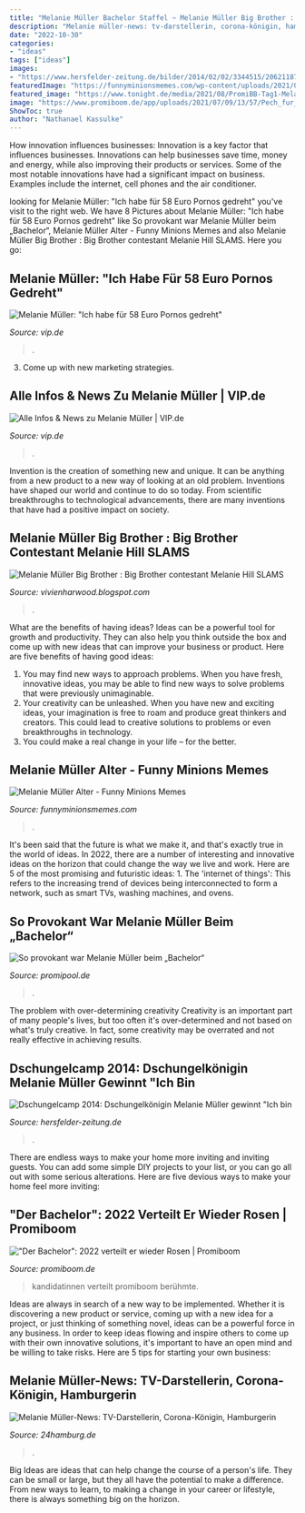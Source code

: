 ```yaml
---
title: "Melanie Müller Bachelor Staffel ~ Melanie Müller Big Brother : Big Brother Contestant Melanie Hill Slams"
description: "Melanie müller-news: tv-darstellerin, corona-königin, hamburgerin"
date: "2022-10-30"
categories:
- "ideas"
tags: ["ideas"]
images:
- "https://www.hersfelder-zeitung.de/bilder/2014/02/02/3344515/2062118750-dschungelkoenigin-melanie-mueller-F5aZ1iash0wF0dEha7.jpg"
featuredImage: "https://funnyminionsmemes.com/wp-content/uploads/2021/01/Melanie-Mueller-1-1024x683.jpg"
featured_image: "https://www.tonight.de/media/2021/08/PromiBB-Tag1-Melanie-Erik-768x429.jpg?theia_smart_thumbnails_file_version=2"
image: "https://www.promiboom.de/app/uploads/2021/07/09/13/57/Pech_fur_den_Bachelor_Kandidatin_verlieb-6023fd69b0edd47fe5c40959_1_Feb_10_2021_16_25_39_poster-728x409.jpg"
ShowToc: true
author: "Nathanael Kassulke"
---
```



How innovation influences businesses:
Innovation is a key factor that influences businesses. Innovations can help businesses save time, money and energy, while also improving their products or services. Some of the most notable innovations have had a significant impact on business. Examples include the internet, cell phones and the air conditioner.

	

		
looking for Melanie Müller: &quot;Ich habe für 58 Euro Pornos gedreht&quot; you've visit to the right web. We have 8 Pictures about Melanie Müller: &quot;Ich habe für 58 Euro Pornos gedreht&quot; like So provokant war Melanie Müller beim „Bachelor“, Melanie Müller Alter - Funny Minions Memes and also Melanie Müller Big Brother : Big Brother contestant Melanie Hill SLAMS. Here you go:
		
    
## Melanie Müller: &quot;Ich Habe Für 58 Euro Pornos Gedreht&quot;

<img loading=lazy src="http://aisvip-a.akamaihd.net/masters/309191/800x450/melanie-mueller-ich-habe-fuer-58-euro-pornos-gedreht.jpg" onerror="this.onerror=null;this.src='https://tse4.mm.bing.net/th?id=OIP.8S2IuZHwhoftzis3NRtA-wHaEK&amp;pid=15.1';" alt="Melanie Müller: &quot;Ich habe für 58 Euro Pornos gedreht&quot;">

_Source: vip.de_

>. 

	

3. Come up with new marketing strategies.

    
## Alle Infos &amp; News Zu Melanie Müller | VIP.de

<img loading=lazy src="http://ais.vip.de/themenarchiv/melanie-mueller-bilder/460x0/melanie-mueller-t4473.jpg" onerror="this.onerror=null;this.src='https://tse2.mm.bing.net/th?id=OIP.Mqavo-DK0nNNN1HNWk7swQAAAA&amp;pid=15.1';" alt="Alle Infos &amp; News zu Melanie Müller | VIP.de">

_Source: vip.de_

>. 

	

Invention is the creation of something new and unique. It can be anything from a new product to a new way of looking at an old problem. Inventions have shaped our world and continue to do so today. From scientific breakthroughs to technological advancements, there are many inventions that have had a positive impact on society.

    
## Melanie Müller Big Brother : Big Brother Contestant Melanie Hill SLAMS

<img loading=lazy src="https://www.tonight.de/media/2021/08/PromiBB-Tag1-Melanie-Erik-768x429.jpg?theia_smart_thumbnails_file_version=2" onerror="this.onerror=null;this.src='https://tse1.mm.bing.net/th?id=OIP.ELZUCiTsk02bfgXyTj9EjgHaEI&amp;pid=15.1';" alt="Melanie Müller Big Brother : Big Brother contestant Melanie Hill SLAMS">

_Source: vivienharwood.blogspot.com_

>. 

	

What are the benefits of having ideas?
Ideas can be a powerful tool for growth and productivity. They can also help you think outside the box and come up with new ideas that can improve your business or product. Here are five benefits of having good ideas: 
1. You may find new ways to approach problems. When you have fresh, innovative ideas, you may be able to find new ways to solve problems that were previously unimaginable. 
2. Your creativity can be unleashed. When you have new and exciting ideas, your imagination is free to roam and produce great thinkers and creators. This could lead to creative solutions to problems or even breakthroughs in technology. 
3. You could make a real change in your life – for the better.

    
## Melanie Müller Alter - Funny Minions Memes

<img loading=lazy src="https://funnyminionsmemes.com/wp-content/uploads/2021/01/Melanie-Mueller-1-1024x683.jpg" onerror="this.onerror=null;this.src='https://tse2.mm.bing.net/th?id=OIP.Lnv5QxmGg4AX-rre1g9PVwHaE8&amp;pid=15.1';" alt="Melanie Müller Alter - Funny Minions Memes">

_Source: funnyminionsmemes.com_

>. 

	

It's been said that the future is what we make it, and that's exactly true in the world of ideas. In 2022, there are a number of interesting and innovative ideas on the horizon that could change the way we live and work. Here are 5 of the most promising and futuristic ideas: 1. The 'internet of things': This refers to the increasing trend of devices being interconnected to form a network, such as smart TVs, washing machines, and ovens.

    
## So Provokant War Melanie Müller Beim „Bachelor“

<img loading=lazy src="https://img.promipool.de/www-promipool-de/image/upload/c_fit,h_1200,w_1200/q_auto:eco/f_jpg/melanie_mueller_bachelor_2_gph19bsxd4" onerror="this.onerror=null;this.src='https://tse3.mm.bing.net/th?id=OIP.zGyDdkB7phhR3EDaxn5VvQHaLI&amp;pid=15.1';" alt="So provokant war Melanie Müller beim „Bachelor“">

_Source: promipool.de_

>. 

	

The problem with over-determining creativity
Creativity is an important part of many people's lives, but too often it's over-determined and not based on what's truly creative. In fact, some creativity may be overrated and not really effective in achieving results.

    
## Dschungelcamp 2014: Dschungelkönigin Melanie Müller Gewinnt &quot;Ich Bin

<img loading=lazy src="https://www.hersfelder-zeitung.de/bilder/2014/02/02/3344515/2062118750-dschungelkoenigin-melanie-mueller-F5aZ1iash0wF0dEha7.jpg" onerror="this.onerror=null;this.src='https://tse3.mm.bing.net/th?id=OIP.kHozkiq2VoU9JgDvDnGMiQHaEK&amp;pid=15.1';" alt="Dschungelcamp 2014: Dschungelkönigin Melanie Müller gewinnt &quot;Ich bin">

_Source: hersfelder-zeitung.de_

>. 

	

There are endless ways to make your home more inviting and inviting guests. You can add some simple DIY projects to your list, or you can go all out with some serious alterations. Here are five devious ways to make your home feel more inviting: 

    
## &quot;Der Bachelor&quot;: 2022 Verteilt Er Wieder Rosen | Promiboom

<img loading=lazy src="https://www.promiboom.de/app/uploads/2021/07/09/13/57/Pech_fur_den_Bachelor_Kandidatin_verlieb-6023fd69b0edd47fe5c40959_1_Feb_10_2021_16_25_39_poster-728x409.jpg" onerror="this.onerror=null;this.src='https://tse1.mm.bing.net/th?id=OIP.SD6Hs-BnQ0MHOMUOoDq1OgHaEK&amp;pid=15.1';" alt="&quot;Der Bachelor&quot;: 2022 verteilt er wieder Rosen | Promiboom">

_Source: promiboom.de_

>kandidatinnen verteilt promiboom berühmte. 

	

Ideas are always in search of a new way to be implemented. Whether it is discovering a new product or service, coming up with a new idea for a project, or just thinking of something novel, ideas can be a powerful force in any business. In order to keep ideas flowing and inspire others to come up with their own innovative solutions, it's important to have an open mind and be willing to take risks. Here are 5 tips for starting your own business: 
    
## Melanie Müller-News: TV-Darstellerin, Corona-Königin, Hamburgerin

<img loading=lazy src="https://www.24hamburg.de/bilder/2021/05/01/90483781/25808004-elena-miras-traegt-boxhandschuhe-daneben-ist-melanie-mueller-mit-weit-aufgerissenem-mund-zu-sehen-fotomontage-2N7fmBnnwtNG.jpg" onerror="this.onerror=null;this.src='https://tse4.mm.bing.net/th?id=OIP.RHxfNw7MQm8S0PjBOQMxmAHaEK&amp;pid=15.1';" alt="Melanie Müller-News: TV-Darstellerin, Corona-Königin, Hamburgerin">

_Source: 24hamburg.de_

>. 

	

Big Ideas are ideas that can help change the course of a person's life. They can be small or large, but they all have the potential to make a difference. From new ways to learn, to making a change in your career or lifestyle, there is always something big on the horizon.

